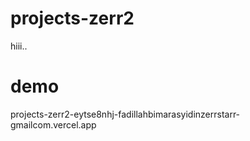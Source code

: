 # projects-zerr2
hiii..
# demo
projects-zerr2-eytse8nhj-fadillahbimarasyidinzerrstarr-gmailcom.vercel.app
